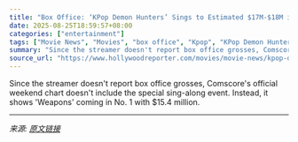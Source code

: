 ```yaml
---
title: "Box Office: ‘KPop Demon Hunters’ Sings to Estimated $17M-$18M in First Theatrical Win for Netflix"
date: 2025-08-25T18:59:57+08:00
categories: ["entertainment"]
tags: ["Movie News", "Movies", "box office", "Kpop", "KPop Demon Hunters", "music", "Netflix", "Weapons"]
summary: "Since the streamer doesn't report box office grosses, Comscore's official weekend chart doesn't include the special sing-along event. Instead, it shows 'Weapons' coming in No. 1 with $15.4 million."
source_url: "https://www.hollywoodreporter.com/movies/movie-news/kpop-demon-hunters-sing-along-box-office-first-netflix-win-1236352043/"
---
```


Since the streamer doesn't report box office grosses, Comscore's official weekend chart doesn't include the special sing-along event. Instead, it shows 'Weapons' coming in No. 1 with $15.4 million.

---

*来源: [原文链接](https://www.hollywoodreporter.com/movies/movie-news/kpop-demon-hunters-sing-along-box-office-first-netflix-win-1236352043/)*
